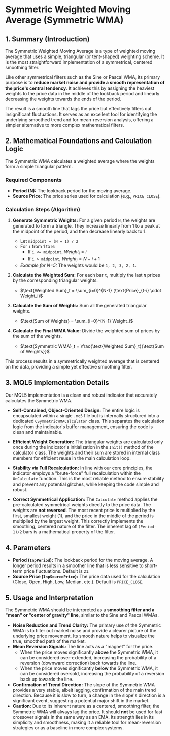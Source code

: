 # Symmetric Weighted Moving Average (Symmetric WMA)

## 1. Summary (Introduction)

The Symmetric Weighted Moving Average is a type of weighted moving average that uses a simple, triangular (or tent-shaped) weighting scheme. It is the most straightforward implementation of a symmetrical, centered smoothing filter.

Like other symmetrical filters such as the Sine or Pascal WMA, its primary purpose is to **reduce market noise and provide a smooth representation of the price's central tendency**. It achieves this by assigning the heaviest weights to the price data in the middle of the lookback period and linearly decreasing the weights towards the ends of the period.

The result is a smooth line that lags the price but effectively filters out insignificant fluctuations. It serves as an excellent tool for identifying the underlying smoothed trend and for mean-reversion analysis, offering a simpler alternative to more complex mathematical filters.

## 2. Mathematical Foundations and Calculation Logic

The Symmetric WMA calculates a weighted average where the weights form a simple triangular pattern.

### Required Components

- **Period (N):** The lookback period for the moving average.
- **Source Price:** The price series used for calculation (e.g., `PRICE_CLOSE`).

### Calculation Steps (Algorithm)

1. **Generate Symmetric Weights:** For a given period `N`, the weights are generated to form a triangle. They increase linearly from 1 to a peak at the midpoint of the period, and then decrease linearly back to 1.
    - Let `midpoint = (N + 1) / 2`
    - For `i` from 1 to `N`:
        - If `i <= midpoint`, $Weight_i = i$
        - If `i > midpoint`, $Weight_i = N - i + 1$
    - *Example for N=5:* The weights would be `1, 2, 3, 2, 1`.

2. **Calculate the Weighted Sum:** For each bar `t`, multiply the last `N` prices by the corresponding triangular weights.
    - $\text{Weighted Sum}_t = \sum_{i=0}^{N-1} (\text{Price}_{t-i} \cdot Weight_i)$

3. **Calculate the Sum of Weights:** Sum all the generated triangular weights.
    - $\text{Sum of Weights} = \sum_{i=0}^{N-1} Weight_i$

4. **Calculate the Final WMA Value:** Divide the weighted sum of prices by the sum of the weights.
    - $\text{Symmetric WMA}_t = \frac{\text{Weighted Sum}_t}{\text{Sum of Weights}}$

This process results in a symmetrically weighted average that is centered on the data, providing a simple yet effective smoothing filter.

## 3. MQL5 Implementation Details

Our MQL5 implementation is a clean and robust indicator that accurately calculates the Symmetric WMA.

- **Self-Contained, Object-Oriented Design:** The entire logic is encapsulated within a single `.mq5` file but is internally structured into a dedicated `CSymmetricWMACalculator` class. This separates the calculation logic from the indicator's buffer management, ensuring the code is clean and maintainable.

- **Efficient Weight Generation:** The triangular weights are calculated only once during the indicator's initialization in the `Init()` method of the calculator class. The weights and their sum are stored in internal class members for efficient reuse in the main calculation loop.

- **Stability via Full Recalculation:** In line with our core principles, the indicator employs a "brute-force" full recalculation within the `OnCalculate` function. This is the most reliable method to ensure stability and prevent any potential glitches, while keeping the code simple and robust.

- **Correct Symmetrical Application:** The `Calculate` method applies the pre-calculated symmetrical weights directly to the price data. The weights are **not reversed**. The most recent price is multiplied by the first, smallest weight (1), and the price in the middle of the period is multiplied by the largest weight. This correctly implements the smoothing, centered nature of the filter. The inherent lag of `(Period-1)/2` bars is a mathematical property of the filter.

## 4. Parameters

- **Period (`InpPeriod`):** The lookback period for the moving average. A longer period results in a smoother line that is less sensitive to short-term price fluctuations. Default is `21`.
- **Source Price (`InpSourcePrice`):** The price data used for the calculation (Close, Open, High, Low, Median, etc.). Default is `PRICE_CLOSE`.

## 5. Usage and Interpretation

The Symmetric WMA should be interpreted as a **smoothing filter and a "mean" or "center of gravity" line**, similar to the Sine and Pascal WMAs.

- **Noise Reduction and Trend Clarity:** The primary use of the Symmetric WMA is to filter out market noise and provide a clearer picture of the underlying price movement. Its smooth nature helps to visualize the true, smoothed path of the market.
- **Mean Reversion Signals:** The line acts as a "magnet" for the price.
  - When the price moves significantly **above** the Symmetric WMA, it can be considered over-extended, increasing the probability of a reversion (downward correction) back towards the line.
  - When the price moves significantly **below** the Symmetric WMA, it can be considered oversold, increasing the probability of a reversion back up towards the line.
- **Confirmation of Trend Direction:** The slope of the Symmetric WMA provides a very stable, albeit lagging, confirmation of the main trend direction. Because it is slow to turn, a change in the slope's direction is a significant event, suggesting a potential major shift in the market.
- **Caution:** Due to its inherent nature as a centered, smoothing filter, the Symmetric WMA will always lag the price. It should **not** be used for fast crossover signals in the same way as an EMA. Its strength lies in its simplicity and smoothness, making it a reliable tool for mean-reversion strategies or as a baseline in more complex systems.
